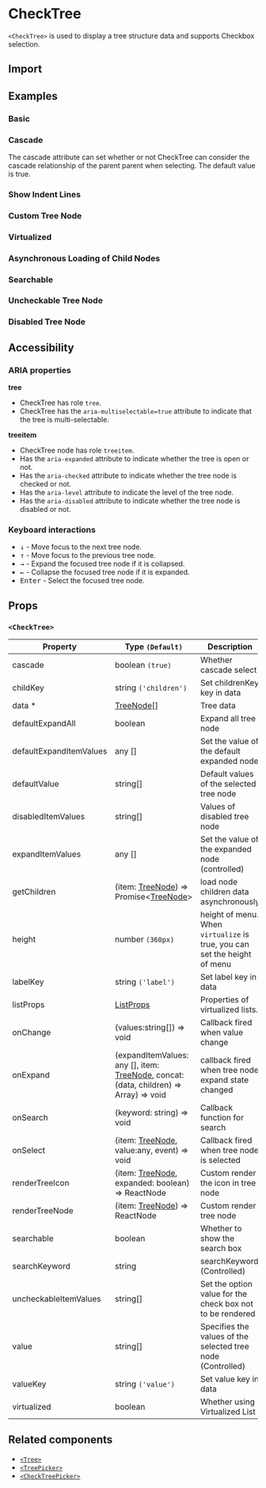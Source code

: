 # CheckTree

`<CheckTree>` is used to display a tree structure data and supports Checkbox selection.

## Import

<!--{include:<import-guide>}-->

## Examples

### Basic

<!--{include:`basic.md`}-->

### Cascade

The cascade attribute can set whether or not CheckTree can consider the cascade relationship of the parent parent when selecting. The default value is true.

<!--{include:`cascade.md`}-->

### Show Indent Lines

<!--{include:`show-indent-line.md`}-->

### Custom Tree Node

<!--{include:`custom.md`}-->

### Virtualized

<!--{include:`virtualized.md`}-->

### Asynchronous Loading of Child Nodes

<!--{include:`async.md`}-->

### Searchable

<!--{include:`searchable.md`}-->

### Uncheckable Tree Node

<!--{include:`uncheckable.md`}-->

### Disabled Tree Node

<!--{include:`disabled.md`}-->

## Accessibility

### ARIA properties

**tree**

- CheckTree has role `tree`.
- CheckTree has the `aria-multiselectable=true` attribute to indicate that the tree is multi-selectable.

**treeitem**

- CheckTree node has role `treeitem`.
- Has the `aria-expanded` attribute to indicate whether the tree is open or not.
- Has the `aria-checked` attribute to indicate whether the tree node is checked or not.
- Has the `aria-level` attribute to indicate the level of the tree node.
- Has the `aria-disabled` attribute to indicate whether the tree node is disabled or not.

### Keyboard interactions

- <kbd>↓</kbd> - Move focus to the next tree node.
- <kbd>↑</kbd> - Move focus to the previous tree node.
- <kbd>→</kbd> - Expand the focused tree node if it is collapsed.
- <kbd>←</kbd> - Collapse the focused tree node if it is expanded.
- <kbd>Enter</kbd> - Select the focused tree node.

## Props

### `<CheckTree>`

| Property                | Type `(Default)`                                                                             | Description                                                               |
| ----------------------- | -------------------------------------------------------------------------------------------- | ------------------------------------------------------------------------- |
| cascade                 | boolean `(true)`                                                                             | Whether cascade select                                                    |
| childKey                | string `('children')`                                                                        | Set childrenKey key in data                                               |
| data \*                 | [TreeNode][node][]                                                                           | Tree data                                                                 |
| defaultExpandAll        | boolean                                                                                      | Expand all tree node                                                      |
| defaultExpandItemValues | any []                                                                                       | Set the value of the default expanded node                                |
| defaultValue            | string[]                                                                                     | Default values of the selected tree node                                  |
| disabledItemValues      | string[]                                                                                     | Values of disabled tree node                                              |
| expandItemValues        | any []                                                                                       | Set the value of the expanded node (controlled)                           |
| getChildren             | (item: [TreeNode][node]) => Promise&lt;[TreeNode][node]&gt;                                  | load node children data asynchronously                                    |
| height                  | number `(360px)`                                                                             | height of menu. When `virtualize` is true, you can set the height of menu |
| labelKey                | string `('label')`                                                                           | Set label key in data                                                     |
| listProps               | [ListProps][listprops]                                                                       | Properties of virtualized lists.                                          |
| onChange                | (values:string[]) => void                                                                    | Callback fired when value change                                          |
| onExpand                | (expandItemValues: any [], item: [TreeNode][node], concat:(data, children) => Array) => void | callback fired when tree node expand state changed                        |
| onSearch                | (keyword: string) => void                                                                    | Callback function for search                                              |
| onSelect                | (item: [TreeNode][node], value:any, event) => void                                           | Callback fired when tree node is selected                                 |
| renderTreeIcon          | (item: [TreeNode][node], expanded: boolean) => ReactNode                                     | Custom render the icon in tree node                                       |
| renderTreeNode          | (item: [TreeNode][node]) => ReactNode                                                        | Custom render tree node                                                   |
| searchable              | boolean                                                                                      | Whether to show the search box                                            |
| searchKeyword           | string                                                                                       | searchKeyword (Controlled)                                                |
| uncheckableItemValues   | string[]                                                                                     | Set the option value for the check box not to be rendered                 |
| value                   | string[]                                                                                     | Specifies the values of the selected tree node (Controlled)               |
| valueKey                | string `('value')`                                                                           | Set value key in data                                                     |
| virtualized             | boolean                                                                                      | Whether using Virtualized List                                            |

<!--{include:(_common/types/tree-node.md)}-->
<!--{include:(_common/types/list-props.md)}-->

## Related components

- [`<Tree>`](/components/tree)
- [`<TreePicker>`](/components/tree-picker)
- [`<CheckTreePicker>`](/components/check-tree-picker)

[listprops]: #code-ts-list-props-code
[node]: #code-ts-tree-node-code
